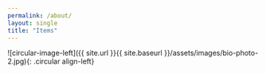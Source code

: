 ```yaml
---
permalink: /about/
layout: single
title: "Items"
---
```


![circular-image-left]({{ site.url }}{{ site.baseurl }}/assets/images/bio-photo-2.jpg){: .circular align-left}
